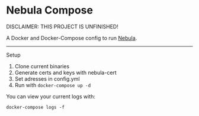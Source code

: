 # Nebula Compose 

DISCLAIMER: THIS PROJECT IS UNFINISHED!

A Docker and Docker-Compose config to run [Nebula](https://github.com/slackhq/nebula).

---

Setup
1. Clone current binaries
1. Generate certs and keys with nebula-cert
1. Set adresses in config.yml
1. Run with `docker-compose up -d`

You can view your current logs with:

`docker-compose logs -f`
